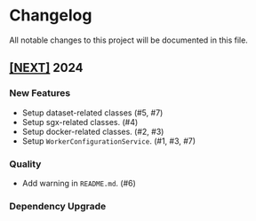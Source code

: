 # Changelog

All notable changes to this project will be documented in this file.

## [[NEXT]](https://github.com/iExecBlockchainComputing/iexec-worker-standalone/releases/tag/vNEXT) 2024

### New Features

- Setup dataset-related classes (#5, #7)
- Setup sgx-related classes. (#4)
- Setup docker-related classes. (#2, #3)
- Setup `WorkerConfigurationService`. (#1, #3, #7)

### Quality

- Add warning in `README.md`. (#6)

### Dependency Upgrade
